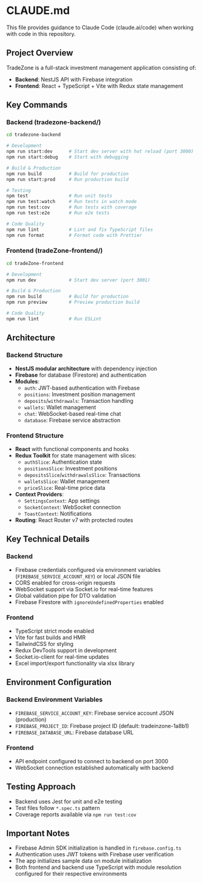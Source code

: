 # CLAUDE.md

This file provides guidance to Claude Code (claude.ai/code) when working with code in this repository.

## Project Overview

TradeZone is a full-stack investment management application consisting of:
- **Backend**: NestJS API with Firebase integration
- **Frontend**: React + TypeScript + Vite with Redux state management

## Key Commands

### Backend (tradezone-backend/)
```bash
cd tradezone-backend

# Development
npm run start:dev      # Start dev server with hot reload (port 3000)
npm run start:debug    # Start with debugging

# Build & Production
npm run build          # Build for production
npm run start:prod     # Run production build

# Testing
npm test               # Run unit tests
npm run test:watch     # Run tests in watch mode
npm run test:cov       # Run tests with coverage
npm run test:e2e       # Run e2e tests

# Code Quality
npm run lint           # Lint and fix TypeScript files
npm run format         # Format code with Prettier
```

### Frontend (tradeZone-frontend/)
```bash
cd tradeZone-frontend

# Development
npm run dev            # Start dev server (port 3001)

# Build & Production
npm run build          # Build for production
npm run preview        # Preview production build

# Code Quality
npm run lint           # Run ESLint
```

## Architecture

### Backend Structure
- **NestJS modular architecture** with dependency injection
- **Firebase** for database (Firestore) and authentication
- **Modules**:
  - `auth`: JWT-based authentication with Firebase
  - `positions`: Investment position management
  - `deposits`/`withdrawals`: Transaction handling
  - `wallets`: Wallet management
  - `chat`: WebSocket-based real-time chat
  - `database`: Firebase service abstraction

### Frontend Structure
- **React** with functional components and hooks
- **Redux Toolkit** for state management with slices:
  - `authSlice`: Authentication state
  - `positionsSlice`: Investment positions
  - `depositsSlice`/`withdrawalsSlice`: Transactions
  - `walletsSlice`: Wallet management
  - `priceSlice`: Real-time price data
- **Context Providers**:
  - `SettingsContext`: App settings
  - `SocketContext`: WebSocket connection
  - `ToastContext`: Notifications
- **Routing**: React Router v7 with protected routes

## Key Technical Details

### Backend
- Firebase credentials configured via environment variables (`FIREBASE_SERVICE_ACCOUNT_KEY`) or local JSON file
- CORS enabled for cross-origin requests
- WebSocket support via Socket.io for real-time features
- Global validation pipe for DTO validation
- Firebase Firestore with `ignoreUndefinedProperties` enabled

### Frontend
- TypeScript strict mode enabled
- Vite for fast builds and HMR
- TailwindCSS for styling
- Redux DevTools support in development
- Socket.io-client for real-time updates
- Excel import/export functionality via xlsx library

## Environment Configuration

### Backend Environment Variables
- `FIREBASE_SERVICE_ACCOUNT_KEY`: Firebase service account JSON (production)
- `FIREBASE_PROJECT_ID`: Firebase project ID (default: tradeinzone-1a8b1)
- `FIREBASE_DATABASE_URL`: Firebase database URL

### Frontend
- API endpoint configured to connect to backend on port 3000
- WebSocket connection established automatically with backend

## Testing Approach
- Backend uses Jest for unit and e2e testing
- Test files follow `*.spec.ts` pattern
- Coverage reports available via `npm run test:cov`

## Important Notes
- Firebase Admin SDK initialization is handled in `firebase.config.ts`
- Authentication uses JWT tokens with Firebase user verification
- The app initializes sample data on module initialization
- Both frontend and backend use TypeScript with module resolution configured for their respective environments
